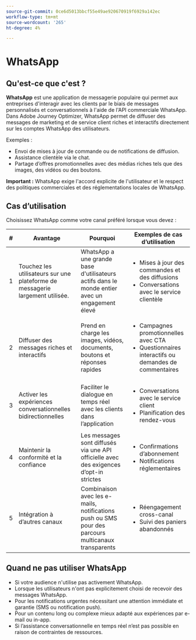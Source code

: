 ```yaml
---
source-git-commit: 0ce6d5013bbcf55e49ae920670919f6929a142ec
workflow-type: tm+mt
source-wordcount: '265'
ht-degree: 4%

---
```

# WhatsApp

## Qu&#39;est-ce que c&#39;est ?

**WhatsApp** est une application de messagerie populaire qui permet aux entreprises d&#39;interagir avec les clients par le biais de messages personnalisés et conversationnels à l&#39;aide de l&#39;API commerciale WhatsApp.\
Dans Adobe Journey Optimizer, WhatsApp permet de diffuser des messages de marketing et de service client riches et interactifs directement sur les comptes WhatsApp des utilisateurs.

Exemples :

* Envoi de mises à jour de commande ou de notifications de diffusion.
* Assistance clientèle via le chat.
* Partage d’offres promotionnelles avec des médias riches tels que des images, des vidéos ou des boutons.

**Important :** WhatsApp exige l&#39;accord explicite de l&#39;utilisateur et le respect des politiques commerciales et des réglementations locales de WhatsApp.

## Cas d’utilisation

Choisissez WhatsApp comme votre canal préféré lorsque vous devez :

| # | Avantage | Pourquoi | Exemples de cas d’utilisation |
|---|---------|-----|-------------------|
| 1 | Touchez les utilisateurs sur une plateforme de messagerie largement utilisée. | WhatsApp a une grande base d&#39;utilisateurs actifs dans le monde entier avec un engagement élevé | <ul><li>Mises à jour des commandes et des diffusions</li><li>Conversations avec le service clientèle</li></ul> |
| 2 | Diffuser des messages riches et interactifs | Prend en charge les images, vidéos, documents, boutons et réponses rapides | <ul><li>Campagnes promotionnelles avec CTA</li><li>Questionnaires interactifs ou demandes de commentaires</li></ul> |
| 3 | Activer les expériences conversationnelles bidirectionnelles | Faciliter le dialogue en temps réel avec les clients dans l’application | <ul><li>Conversations avec le service client</li><li>Planification des rendez-vous</li></ul> |
| 4 | Maintenir la conformité et la confiance | Les messages sont diffusés via une API officielle avec des exigences d’opt-in strictes | <ul><li>Confirmations d’abonnement</li><li>Notifications réglementaires</li></ul> |
| 5 | Intégration à d’autres canaux | Combinaison avec les e-mails, notifications push ou SMS pour des parcours multicanaux transparents | <ul><li>Réengagement cross-canal</li><li>Suivi des paniers abandonnés</li></ul> |

## Quand ne pas utiliser WhatsApp

* Si votre audience n&#39;utilise pas activement WhatsApp.
* Lorsque les utilisateurs n&#39;ont pas explicitement choisi de recevoir des messages WhatsApp.
* Pour les notifications urgentes nécessitant une attention immédiate et garantie (SMS ou notification push).
* Pour un contenu long ou complexe mieux adapté aux expériences par e-mail ou in-app.
* Si l’assistance conversationnelle en temps réel n’est pas possible en raison de contraintes de ressources.
